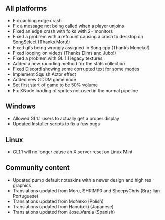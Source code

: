 All platforms
-------------

*   Fix caching edge crash
*   Fix a message not being called when a player unjoins
*   Fixed an edge crash with folks with 2+ monitors
*   Fixed a problem with a refcount causing a crash to desktop on SongSelect (Thanks Moru!)
*   Fixed gifs being wrongly assigned in Song.cpp (Thanks Moneko!)
*   Fixed looping on videos (Thanks Dims and Jubo!)
*   Fixed a problem with GL 1.1 legacy textures
*   Added a new rounding method for the stats collection
*   Fixed Discord showing some corrupted text for some modes
*   Implement Squish Actor effect
*   Added new GDDM gamemode
*   Set first start of game to be 50% volume
*   Fix XNode loading of sprites not used in the normal pipeline

Windows
-------

*   Allowed GL1.1 users to actually get a proper display
*   Updated Installer scripts to fix a few bugs

Linux
-----

*   GL1.1 will no longer cause an X server reset on Linux Mint

Community content
-----------------

*   Updated pump default noteskins with a newer design and high res graphics
*   Translations updated from Moru, SHRIMP0 and SheepyChris (Brazilian Portuguese)
*   Translations updated from MoNeko (Polish)
*   Translations updated from Hanubeki (Japanese)
*   Translations updated from Jose\_Varela (Spanish)